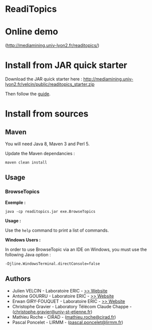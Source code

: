 # ReadiTopics

# Online demo
(http://mediamining.univ-lyon2.fr/readitopics/)


# Install from JAR quick starter

Download the JAR quick starter here : 
http://mediamining.univ-lyon2.fr/velcin/public/readitopics_starter.zip

Then follow the [guide](./documentation/INSTALL.pdf).


# Install from sources

## Maven
You will need Java 8, Maven 3 and Perl 5.

Update the Maven dependancies :

```
maven clean install
```


## Usage

### BrowseTopics


__Exemple :__

```
java -cp readitopics.jar exe.BrowseTopics
```


__Usage :__

Use the  ``help`` command to print a list of commands.

__Windows Users :__ 

In order to use BrowseTopic via an IDE on Windows, you must use the following Java option :

```
-Djline.WindowsTerminal.directConsole=false
```

## Authors

- Julien VELCIN - Laboratoire ERIC - [>> Website](http://mediamining.univ-Lyon2.fr/velcin)
- Antoine GOURRU - Laboratoire ERIC - [>> Website](http://antoinegourru.com)
- Erwan GIRY-FOUQUET - Laboratoire ERIC - [>> Website](http://erwangf.com)
- Christophe Gravier - Laboratory Télécom Claude Chappe -  (christophe.gravier@univ-st-etienne.fr)
- Mathieu Roche - CIRAD - (mathieu.roche@cirad.fr)
- Pascal Poncelet - LIRMM - (pascal.poncelet@lirmm.fr)


